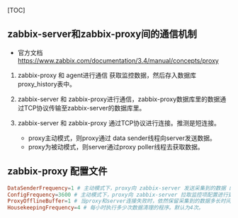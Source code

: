 [TOC]

## zabbix-server和zabbix-proxy间的通信机制
- 官方文档 https://www.zabbix.com/documentation/3.4/manual/concepts/proxy

1. zabbix-proxy 和 agent进行通信 获取监控数据，然后存入数据库proxy_history表中。
2. zabbix-server 和 zabbix-proxy进行通信，zabbix-proxy数据库里的数据通过TCP协议传输至zabbix-server的数据库里。

2. zabbix-server 和 zabbix-proxy 通过TCP协议进行连接。推测是短连接。
    - proxy主动模式，则proxy通过 data sender线程向server发送数据。
    - proxy为被动模式，则server通过proxy poller线程去获取数据。

## zabbix-proxy 配置文件
```conf
DataSenderFrequency=1 # 主动模式下，proxy向 zabbix-server 发送采集到的数据 的时间间隔。默认为1秒 。
ConfigFrequency=3600 # 主动模式下，proxy向 zabbix-server 拉取监控项配置进行更新 的时间间隔。默认为1小时。
ProxyOfflineBuffer=1 # 当proxy和server连接失败时，依然保留采集到的数据多长时间。 默认为1小时。
HousekeepingFrequency=4 # 每小时执行多少次数据清理的程序。默认为4次。
```